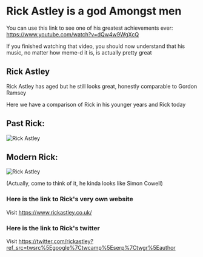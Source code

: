 # Rick Astley is a god Amongst men

You can use this link to see one of his greatest achievements ever: https://www.youtube.com/watch?v=dQw4w9WgXcQ

If you finished watching that video, you should now understand that his music, no matter how meme-d it is, is actually pretty great

## Rick Astley
Rick Astley has aged but he still looks great, honestly comparable to Gordon Ramsey

Here we have a comparison of Rick in his younger years and Rick today

## Past Rick:
<img src="https://variety.com/wp-content/uploads/2021/07/Rick-Astley-Never-Gonna-Give-You-Up.png?w=1024" alt="Rick Astley">

## Modern Rick:
<img src="https://static.billboard.com/files/2021/07/rick-astley-villa-maria-2020-billboard-1548-1627575428-compressed.jpg" alt="Rick Astley">

(Actually, come to think of it, he kinda looks like Simon Cowell)

### Here is the link to Rick's very own website
Visit https://www.rickastley.co.uk/
### Here is the link to Rick's twitter
Visit https://twitter.com/rickastley?ref_src=twsrc%5Egoogle%7Ctwcamp%5Eserp%7Ctwgr%5Eauthor
